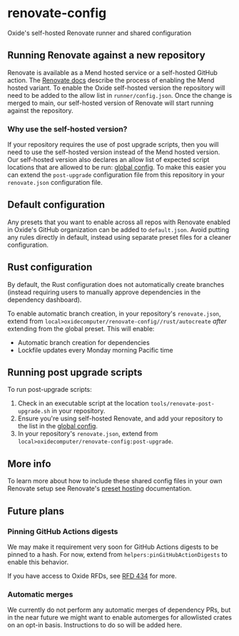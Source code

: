 # renovate-config

Oxide's self-hosted Renovate runner and shared configuration

## Running Renovate against a new repository

Renovate is available as a Mend hosted service or a self-hosted GitHub action. The [Renovate docs](https://docs.renovatebot.com/getting-started/use-cases/) describe the process of enabling the Mend hosted variant. To enable the Oxide self-hosted version the repository will need to be added to the allow list in `runner/config.json`. Once the change is merged to main, our self-hosted version of Renovate will start running against the repository.

### Why use the self-hosted version?

If your repository requires the use of post upgrade scripts, then you will need to use the self-hosted version instead of the Mend hosted version. Our self-hosted version also declares an allow list of expected script locations that are allowed to be run: [global config](runner/global.json). To make this easier you can extend the `post-upgrade` configuration file from this repository in your `renovate.json` configuration file.

## Default configuration

Any presets that you want to enable across all repos with Renovate enabled in Oxide's GitHub organization can be added to `default.json`. Avoid putting any rules directly in default, instead using separate preset files for a cleaner configuration.

## Rust configuration

By default, the Rust configuration does not automatically create branches (instead requiring users
to manually approve dependencies in the dependency dashboard).

To enable automatic branch creation, in your repository's `renovate.json`, extend from
`local>oxidecomputer/renovate-config//rust/autocreate` _after_ extending from the global preset.
This will enable:

- Automatic branch creation for dependencies
- Lockfile updates every Monday morning Pacific time

## Running post upgrade scripts

To run post-upgrade scripts:

1. Check in an executable script at the location `tools/renovate-post-upgrade.sh` in your repository.
2. Ensure you're using self-hosted Renovate, and add your repository to the list in the [global config](runner/global.json).
3. In your repository's `renovate.json`, extend from `local>oxidecomputer/renovate-config:post-upgrade`.

## More info

To learn more about how to include these shared config files in your own Renovate setup see Renovate's [preset hosting](https://docs.Renovatebot.com/config-presets/#preset-hosting) documentation.

## Future plans

### Pinning GitHub Actions digests

We may make it requirement very soon for GitHub Actions digests to be pinned to a hash. For now, extend from `helpers:pinGitHubActionDigests` to enable this behavior.

If you have access to Oxide RFDs, see [RFD 434](https://rfd.shared.oxide.computer/rfd/0434) for more.

### Automatic merges

We currently do not perform any automatic merges of dependency PRs, but in the near future we might
want to enable automerges for allowlisted crates on an opt-in basis. Instructions to do so will be
added here.
